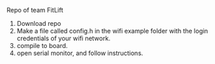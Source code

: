 Repo of team FitLift

1. Download repo
2. Make a file called config.h in the wifi example folder with the login credentials of your wifi network.
3. compile to board.
4. open serial monitor, and follow instructions.
